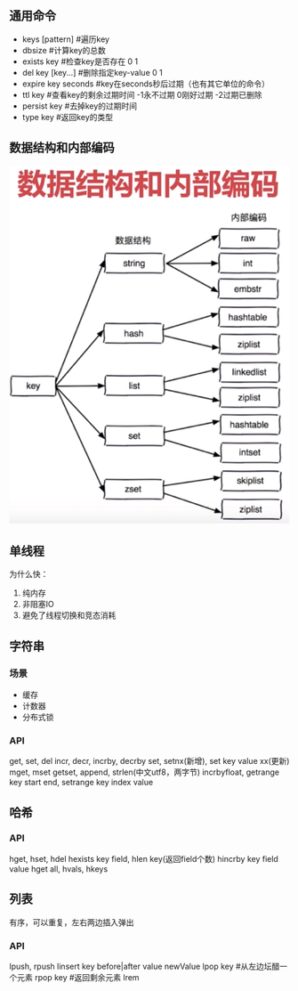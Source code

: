 ## 通用命令
- keys [pattern] #遍历key
- dbsize #计算key的总数
- exists key #检查key是否存在 0 1
- del key [key...] #删除指定key-value 0 1
- expire key seconds #key在seconds秒后过期（也有其它单位的命令）
- ttl key #查看key的剩余过期时间 -1永不过期 0刚好过期 -2过期已删除
- persist key #去掉key的过期时间
- type key #返回key的类型

## 数据结构和内部编码
![title](https://raw.githubusercontent.com/Elingering/note-images/master/gitnote/2020/03/26/Snipaste_2020-03-26_17-22-15-1585214568363.png)


## 单线程
为什么快：
1. 纯内存
2. 非阻塞IO
3. 避免了线程切换和竞态消耗

## 字符串
### 场景
- 缓存
- 计数器
- 分布式锁

### API
get, set, del
incr, decr, incrby, decrby
set, setnx(新增), set key value xx(更新)
mget, mset
getset, append, strlen(中文utf8，两字节)
incrbyfloat, getrange key start end, setrange key index value

## 哈希
### API
hget, hset, hdel
hexists key field, hlen key(返回field个数)
hincrby key field value
hget all, hvals, hkeys

## 列表
有序，可以重复，左右两边插入弹出
### API
lpush, rpush
linsert key before|after value newValue
lpop key #从左边坛醋一个元素
rpop key #返回剩余元素
lrem 
